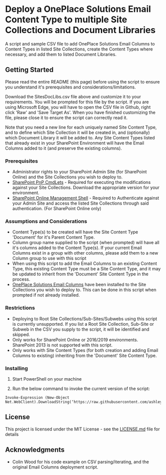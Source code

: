 # Deploy a OnePlace Solutions Email Content Type to multiple Site Collections and Document Libraries

A script and sample CSV file to add OnePlace Solutions Email Columns to Content Types in listed Site Collections, create the Content Types where necessary, and add them to listed Document Libraries.

## Getting Started

Please read the entire README (this page) before using the script to ensure you understand it's prerequisites and considerations/limitations.

Download the SitesDocLibs.csv file above and customize it to your requirements. You will be prompted for this file by the script. If you are using Microsoft Edge, you will have to open the CSV file in Github, right click 'Raw' and 'Save Target As'. When you have finished customizing the file, please close it to ensure the script can correctly read it.

Note that you need a new line for each uniquely named Site Content Type, and to define which Site Collection it will be created in, and (optionally) which Document Library it will be added to.
Any Site Content Types listed that already exist in your SharePoint Environment will have the Email Columns added to it (and preserve the existing columns).

### Prerequisites

* Administrator rights to your SharePoint Admin Site (for SharePoint Online) and the Site Collections you wish to deploy to.
* [SharePoint PnP CmdLets](https://docs.microsoft.com/en-us/powershell/sharepoint/sharepoint-pnp/sharepoint-pnp-cmdlets?view=sharepoint-ps) - Required for executing the modifications against your Site Collections. Download the appropriate version for your environment.
* [SharePoint Online Management Shell](https://docs.microsoft.com/en-us/powershell/sharepoint/sharepoint-online/connect-sharepoint-online?view=sharepoint-ps) - Required to Authenticate against your Admin Site and access the listed Site Collections through said authentication. (For SharePoint Online only)

### Assumptions and Considerations

* Content Type(s) to be created will have the Site Content Type 'Document' for it's Parent Content Type. 
* Column group name supplied to the script (when prompted) will have all it's columns added to the Content Type(s). If your current Email Columns exist in a group with other columns, please add them to a new Column group to use with this script
* When using this script to add the Email Columns to an existing Content Type, this existing Content Type must be a Site Content Type, and it may be updated to inherit from the 'Document' Site Content Type in the process.
* [OnePlace Solutions Email Columns](https://github.com/OnePlaceSolutions/EmailColumnsPnP) have been installed to the Site Collections you wish to deploy to. This can be done in this script when prompted if not already installed.

### Restrictions

* Deploying to Root Site Collections/Sub-Sites/Subwebs using this script is currently unsupported. If you list a Root Site Collection, Sub-Site or Subweb in the CSV you supply to the script, it will be identified and skipped.
* Only works for SharePoint Online or 2016/2019 environments. SharePoint 2013 is not supported with this script.
* Only works with Site Content Types (for both creation and adding Email Columns to existing) inheriting from the 'Document' Site Content Type.

### Installing

1. Start PowerShell on your machine

2. Run the below command to invoke the current version of the script:

```
Invoke-Expression (New-Object Net.WebClient).DownloadString(‘https://raw.githubusercontent.com/ashleygagregory/OPS_Scripts/master/Content%20Type%20Deployment/Multiple%20Sites%20Multiple%20Libraries/DeployECTToSitesDoclibs.ps1’)
```

## License

This project is licensed under the MIT License - see the [LICENSE.md](LICENSE.md) file for details

## Acknowledgments

* Colin Wood for his code example on CSV parsing/iterating, and the original Email Columns deployment script.

